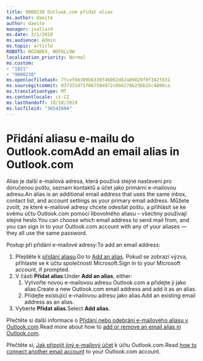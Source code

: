 ```yaml
---
title: 9000238 Outlook.com přidat alias
ms.author: daeite
author: daeite
manager: joallard
ms.date: 3/1/2019
ms.audience: Admin
ms.topic: article
ROBOTS: NOINDEX, NOFOLLOW
localization_priority: Normal
ms.custom:
- "1821"
- "9000238"
ms.openlocfilehash: 7fcef66309b6330f46062d62a89829f9f342fd31
ms.sourcegitcommit: 037331d71f06750d972c0b6278b23bb15c4806ca
ms.translationtype: MT
ms.contentlocale: cs-CZ
ms.lasthandoff: 10/18/2019
ms.locfileid: "36542694"
---
```

# <a name="add-an-email-alias-in-outlookcom"></a><span data-ttu-id="aba44-102">Přidání aliasu e-mailu do Outlook.com</span><span class="sxs-lookup"><span data-stu-id="aba44-102">Add an email alias in Outlook.com</span></span>

<span data-ttu-id="aba44-103">Alias je další e-mailová adresa, která používá stejné nastavení pro doručenou poštu, seznam kontaktů a účet jako primární e-mailovou adresu.</span><span class="sxs-lookup"><span data-stu-id="aba44-103">An alias is an additional email address that uses the same inbox, contact list, and account settings as your primary email address.</span></span> <span data-ttu-id="aba44-104">Můžete zvolit, ze které e-mailové adresy chcete odesílat poštu, a přihlásit se ke svému účtu Outlook.com pomocí libovolného aliasu – všechny používají stejné heslo.</span><span class="sxs-lookup"><span data-stu-id="aba44-104">You can choose which email address to send mail from, and you can sign in to your Outlook.com account with any of your aliases — they all use the same password.</span></span>

<span data-ttu-id="aba44-105">Postup při přidání e-mailové adresy:</span><span class="sxs-lookup"><span data-stu-id="aba44-105">To add an email address:</span></span>

1. <span data-ttu-id="aba44-106">Přejděte k [přidání aliasu](https://go.microsoft.com/fwlink/p/?linkid=864833).</span><span class="sxs-lookup"><span data-stu-id="aba44-106">Go to [Add an alias](https://go.microsoft.com/fwlink/p/?linkid=864833).</span></span> <span data-ttu-id="aba44-107">Pokud se zobrazí výzva, přihlaste se k účtu společnosti Microsoft.</span><span class="sxs-lookup"><span data-stu-id="aba44-107">Sign in to your Microsoft account, if prompted.</span></span>
2. <span data-ttu-id="aba44-108">V části **Přidat alias**:</span><span class="sxs-lookup"><span data-stu-id="aba44-108">Under **Add an alias**, either:</span></span>
    1. <span data-ttu-id="aba44-109">Vytvořte novou e-mailovou adresu Outlook.com a přidejte ji jako alias.</span><span class="sxs-lookup"><span data-stu-id="aba44-109">Create a new Outlook.com email address and add it as an alias.</span></span>
    2. <span data-ttu-id="aba44-110">Přidejte existující e-mailovou adresu jako alias.</span><span class="sxs-lookup"><span data-stu-id="aba44-110">Add an existing email address as an alias.</span></span>
3. <span data-ttu-id="aba44-111">Vyberte **Přidat alias**.</span><span class="sxs-lookup"><span data-stu-id="aba44-111">Select **Add alias**.</span></span>

<span data-ttu-id="aba44-112">Přečtěte si další informace o [Přidání nebo odebrání e-mailového aliasu v Outlook.com](https://support.office.com/article/459b1989-356d-40fa-a689-8f285b13f1f2?wt.mc_id=Office_Outlook_com_Alchemy).</span><span class="sxs-lookup"><span data-stu-id="aba44-112">Read more about how to [add or remove an email alias in Outlook.com](https://support.office.com/article/459b1989-356d-40fa-a689-8f285b13f1f2?wt.mc_id=Office_Outlook_com_Alchemy).</span></span>  

<span data-ttu-id="aba44-113">Přečtěte si, [Jak připojit jiný e-mailový účet](https://support.office.com/article/c5224df4-5885-4e79-91ba-523aa743f0ba?wt.mc_id=Office_Outlook_com_Alchemy) k účtu Outlook.com.</span><span class="sxs-lookup"><span data-stu-id="aba44-113">Read [how to connect another email account](https://support.office.com/article/c5224df4-5885-4e79-91ba-523aa743f0ba?wt.mc_id=Office_Outlook_com_Alchemy) to your Outlook.com account.</span></span>